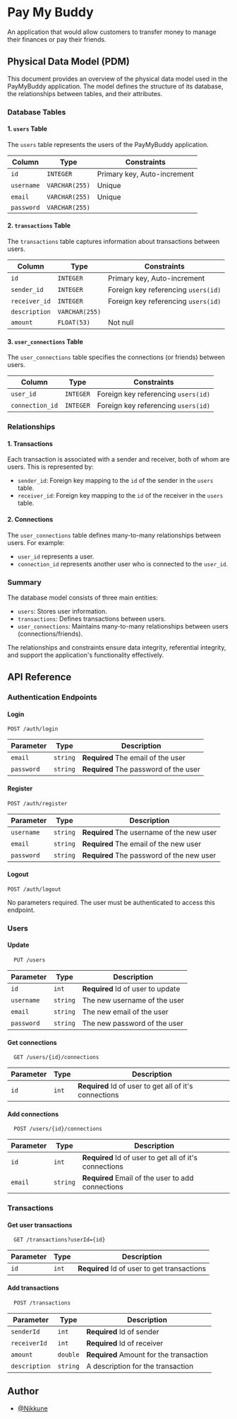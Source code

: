 
# Pay My Buddy

An application that would allow customers to transfer money to manage their finances or pay their friends.


## Physical Data Model (PDM)

This document provides an overview of the physical data model used in the PayMyBuddy application. The model defines the structure of its database, the relationships between tables, and their attributes.

### Database Tables

#### 1. **`users` Table**
The `users` table represents the users of the PayMyBuddy application.

| Column           | Type            | Constraints                 |
|------------------|-----------------|-----------------------------|
| `id`             | `INTEGER`       | Primary key, Auto-increment |
| `username`       | `VARCHAR(255)`  | Unique                      |
| `email`          | `VARCHAR(255)`  | Unique                      |
| `password`       | `VARCHAR(255)`  |                             |

#### 2. **`transactions` Table**
The `transactions` table captures information about transactions between users.

| Column           | Type            | Constraints                           |
|------------------|-----------------|---------------------------------------|
| `id`             | `INTEGER`       | Primary key, Auto-increment           |
| `sender_id`      | `INTEGER`       | Foreign key referencing `users(id)`   |
| `receiver_id`    | `INTEGER`       | Foreign key referencing `users(id)`   |
| `description`    | `VARCHAR(255)`  |                                       |
| `amount`         | `FLOAT(53)`     | Not null                              |

#### 3. **`user_connections` Table**
The `user_connections` table specifies the connections (or friends) between users.

| Column           | Type            | Constraints                           |
|------------------|-----------------|---------------------------------------|
| `user_id`        | `INTEGER`       | Foreign key referencing `users(id)`   |
| `connection_id`  | `INTEGER`       | Foreign key referencing `users(id)`   |

### Relationships

#### 1. **Transactions**
Each transaction is associated with a sender and receiver, both of whom are users. This is represented by:
   - `sender_id`: Foreign key mapping to the `id` of the sender in the `users` table.
   - `receiver_id`: Foreign key mapping to the `id` of the receiver in the `users` table.

#### 2. **Connections**
The `user_connections` table defines many-to-many relationships between users. For example:
   - `user_id` represents a user.
   - `connection_id` represents another user who is connected to the `user_id`.

### Summary

The database model consists of three main entities:
- `users`: Stores user information.
- `transactions`: Defines transactions between users.
- `user_connections`: Maintains many-to-many relationships between users (connections/friends).

The relationships and constraints ensure data integrity, referential integrity, and support the application's functionality effectively.
## API Reference

### Authentication Endpoints

#### Login

```http
POST /auth/login
```

| Parameter  | Type     | Description                           |
|------------|----------|---------------------------------------|
| `email`    | `string` | **Required** The email of the user    |
| `password` | `string` | **Required** The password of the user |

#### Register

```http
POST /auth/register
```

| Parameter  | Type     | Description                               |
|------------|----------|-------------------------------------------|
| `username` | `string` | **Required** The username of the new user |
| `email`    | `string` | **Required** The email of the new user    |
| `password` | `string` | **Required** The password of the new user |

#### Logout

```http
POST /auth/logout
```

No parameters required. The user must be authenticated to access this endpoint.


### Users

#### Update

```http
  PUT /users
```

| Parameter  | Type     | Description                       |
|------------|----------|-----------------------------------|
| `id`       | `int`    | **Required** Id of user to update |
| `username` | `string` | The new username of the user      |
| `email`    | `string` | The new email of the user         |
| `password` | `string` | The new password of the user      |


#### Get connections

```http
  GET /users/{id}/connections
```

| Parameter | Type  | Description                                            |
|-----------|-------|--------------------------------------------------------|
| `id`      | `int` | **Required** Id of user to get all of it's connections |

#### Add connections

```http
  POST /users/{id}/connections
```

| Parameter | Type     | Description                                            |
|-----------|----------|--------------------------------------------------------|
| `id`      | `int`    | **Required** Id of user to get all of it's connections |
| `email`   | `string` | **Required** Email of the user to add connections      |

### Transactions

#### Get user transactions

```http
  GET /transactions?userId={id}
```

| Parameter | Type  | Description                                 |
|-----------|-------|---------------------------------------------|
| `id`      | `int` | **Required** Id of user to get transactions |


#### Add transactions

```http
  POST /transactions
```

| Parameter     | Type     | Description                             |
|---------------|----------|-----------------------------------------|
| `senderId`    | `int`    | **Required** Id of sender               |
| `receiverId`  | `int`    | **Required** Id of receiver             |
| `amount`      | `double` | **Required** Amount for the transaction |
| `description` | `string` | A description for the transaction       |


## Author

- [@Nikkune](https://www.github.com/Nikkune)
